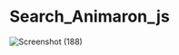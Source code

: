 # Search_Animaron_js

![Screenshot (188)](https://user-images.githubusercontent.com/88332397/127887090-e193a7da-aa71-4ed5-81bd-2f833c4d18da.png)

